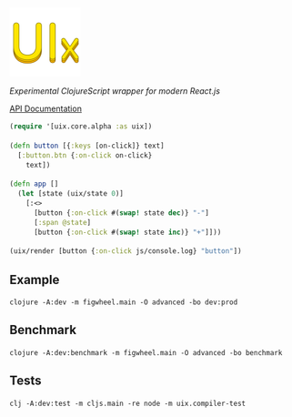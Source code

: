 <img src="logo.png" width="125" />

_Experimental ClojureScript wrapper for modern React.js_

[API Documentation](https://roman01la.github.io/uix/)

```clj
(require '[uix.core.alpha :as uix])

(defn button [{:keys [on-click]} text]
  [:button.btn {:on-click on-click}
    text])
    
(defn app []
  (let [state (uix/state 0)]
    [:<>
      [button {:on-click #(swap! state dec)} "-"]
      [:span @state]
      [button {:on-click #(swap! state inc)} "+"]]))
  
(uix/render [button {:on-click js/console.log} "button"])
```

## Example
`clojure -A:dev -m figwheel.main -O advanced -bo dev:prod`

## Benchmark
`clojure -A:dev:benchmark -m figwheel.main -O advanced -bo benchmark`

## Tests
`clj -A:dev:test -m cljs.main -re node -m uix.compiler-test`
